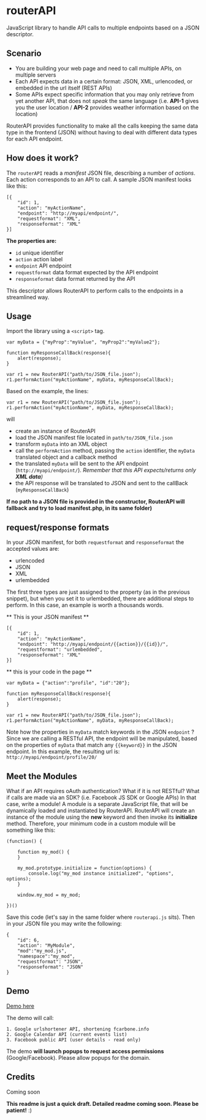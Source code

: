 # routerAPI
JavaScript library to handle API calls to multiple endpoints based on a JSON descriptor.

## Scenario
* You are building your web page and need to call multiple APIs, on multiple servers
* Each API expects data in a certain format: JSON, XML, urlencoded, or embedded in the url itself (REST APIs)
* Some APIs expect specific information that you may only retrieve from yet another API, that does not *speak* the same language (i.e. **API-1** gives you the user location / **API-2** provides weather information based on the location)

RouterAPI provides functionality to make all the calls keeping the same data type in the frontend (JSON) without having to deal with different data types for each API endpoint. 

## How does it work?
The `routerAPI` reads a *manifest* JSON file, describing a number of *actions*. Each action corresponds to an API to call. A sample JSON manifest looks like this:
```
[{
    "id": 1,
    "action": "myActionName",
    "endpoint": "http://myapi/endpoint/",
    "requestformat": "XML",
    "responseformat": "XML"
}]
```
**The properties are:**
* `id`              unique identifier
* `action`          action label
* `endpoint`        API endpoint
* `requestformat`   data format expected by the API endpoint
* `responseformat`  data format returned by the API

This descriptor allows RouterAPI to perform calls to the endpoints in a streamlined way.

## Usage
Import the library using a `<script>` tag.
```
var myData = {"myProp":"myValue", "myProp2":"myValue2"};

function myResponseCallBack(response){
    alert(response);
}

var r1 = new RouterAPI("path/to/JSON_file.json");
r1.performAction("myActionName", myData, myResponseCallBack);
```

Based on the example, the lines:
```
var r1 = new RouterAPI("path/to/JSON_file.json");
r1.performAction("myActionName", myData, myResponseCallBack);
```
will

* create an instance of RouterAPI
* load the JSON manifest file located in `path/to/JSON_file.json`
* transform `myData` into an XML object
* call the `performAction` method, passing the `action` identifier, the `myData` translated object and a callback method
* the translated `myData` will be sent to the API endpoint (`http://myapi/endpoint/`). *Remember that this API expects/returns only **XML data**)*
* the API response will be translated to JSON and sent to the callBack (`myResponseCallBack`)

**If no path to a JSON file is provided in the constructor, RouterAPI will fallback and try to load manifest.php, in its same folder)**

## request/response formats
In your JSON manifest, for both `requestformat` and `responseformat` the accepted values are:
* urlencoded
* JSON
* XML
* urlembedded

The first three types are just assigned to the property (as in the previous snippet), but when you set it to urlembedded, there are additional steps to perform. In this case, an example is worth a thousands words.

** This is your JSON manifest **

```
[{
    "id": 1,
    "action": "myActionName",
    "endpoint": "http://myapi/endpoint/{{action}}/{{id}}/",
    "requestformat": "urlembedded",
    "responseformat": "XML"
}]
```

** this is your code in the page **

```
var myData = {"action":"profile", "id":"20"};

function myResponseCallBack(response){
    alert(response);
}

var r1 = new RouterAPI("path/to/JSON_file.json");
r1.performAction("myActionName", myData, myResponseCallBack);
```

Note how the properties in `myData` match keywords in the JSON `endpoint` ?
Since we are calling a RESTful API, the endpoint will be manipulated, based on the properties of `myData` that match any `{{keyword}}` in the JSON endpoint.
In this example, the resulting url is:
    `http://myapi/endpoint/profile/20/`


## Meet the Modules
What if an API requires oAuth authentication? What if it is not RESTful? What if calls are made via an SDK? (i.e. Facebook JS SDK or Google APIs)
In that case, write a module! A module is a separate JavaScript file, that will be dynamically loaded and instantiated by RouterAPI.
RouterAPI will create an instance of the module using the **new** keyword and then invoke its **initialize** method. Therefore, your minimum code in a custom module will be something like this:

```
(function() {

    function my_mod() {
    }

    my_mod.prototype.initialize = function(options) {
        console.log("my_mod instance initialized", "options", options);
    }

    window.my_mod = my_mod;

})()
```
Save this code (let's say in the same folder where `routerapi.js` sits). Then in your JSON file you may write the following:

```
{
    "id": 6,
    "action": "MyModule",
    "mod":"my_mod.js",
    "namespace":"my_mod",
    "requestformat": "JSON",
    "responseformat": "JSON"
}
```


## Demo

[Demo here](http://fcarbone.info/routerapi/ "RouterAPI Demo")

The demo will call:

    1. Google urlshortener API, shortening fcarbone.info
    2. Google Calendar API (current events list)
    3. Facebook public API (user details - read only)
    
The demo **will launch popups to request access permissions** (Google/Facebook). Please allow popups for the domain.


## Credits
Coming soon



**This readme is just a quick draft. Detailed readme coming soon. Please be patient!** :)

